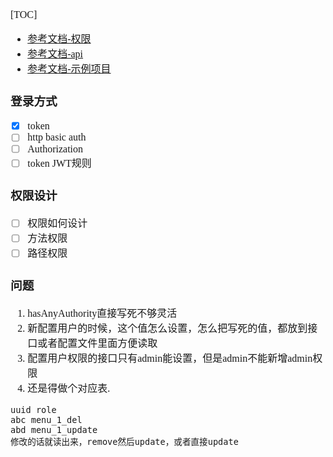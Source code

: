 <font face="Simsun" size=3>

[TOC]

- [参考文档-权限](https://wenku.baidu.com/view/2c014934a000a6c30c22590102020740be1ecdc0.html)
- [参考文档-api](https://blog.csdn.net/qq_22172133/article/details/86503223)
- [参考文档-示例项目](https://blog.csdn.net/weixin_42292229/article/details/98092079)

### 登录方式

- [x] token
- [ ] http basic auth
- [ ] Authorization
- [ ] token JWT规则

### 权限设计

- [ ] 权限如何设计
- [ ] 方法权限
- [ ] 路径权限

### 问题

1. hasAnyAuthority直接写死不够灵活
2. 新配置用户的时候，这个值怎么设置，怎么把写死的值，都放到接口或者配置文件里面方便读取
3. 配置用户权限的接口只有admin能设置，但是admin不能新增admin权限
4. 还是得做个对应表.
~~~
uuid role
abc menu_1_del
abd menu_1_update
修改的话就读出来，remove然后update，或者直接update
~~~
</font>